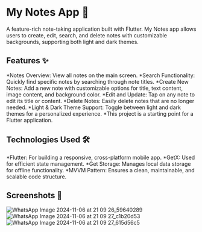 # My Notes App 📓

A feature-rich note-taking application built with Flutter. My Notes app allows users to create, edit, search, and delete notes with customizable backgrounds, supporting both light and dark themes.

## Features ✨

*Notes Overview: View all notes on the main screen.
*Search Functionality: Quickly find specific notes by searching through note titles.
*Create New Notes: Add a new note with customizable options for title, text content, image content, and background color.
*Edit and Update: Tap on any note to edit its title or content.
*Delete Notes: Easily delete notes that are no longer needed.
*Light & Dark Theme Support: Toggle between light and dark themes for a personalized experience.
*This project is a starting point for a Flutter application.

## Technologies Used 🛠️

*Flutter: For building a responsive, cross-platform mobile app.
*GetX: Used for efficient state management.
*Get Storage: Manages local data storage for offline functionality.
*MVVM Pattern: Ensures a clean, maintainable, and scalable code structure.

## Screenshots 📸
![WhatsApp Image 2024-11-06 at 21 09 26_59640289](https://github.com/user-attachments/assets/87f35aac-d529-4daa-b624-768f5997f910)
![WhatsApp Image 2024-11-06 at 21 09 27_c1b20d53](https://github.com/user-attachments/assets/a4c575c1-b227-4d78-8a84-ef479a4e652b)
![WhatsApp Image 2024-11-06 at 21 09 27_615d56c5](https://github.com/user-attachments/assets/563f267d-fcd4-46e5-89d2-284f725a3fdc)


